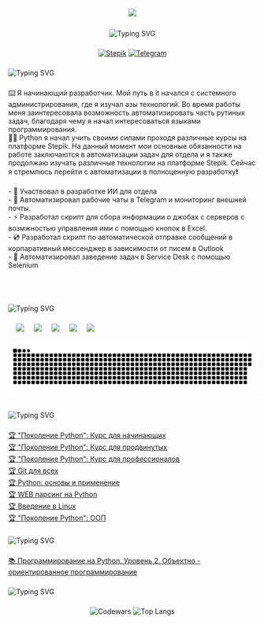 <br clear="both">

<div align="center">
  <img width="350" src="https://github.com/Anmol-Baranwal/Cool-GIFs-For-GitHub/assets/74038190/3b4607a1-1cc6-41f1-926f-892ae880e7a5"  />
</div>

###
<div align="center">

![Typing SVG](https://readme-typing-svg.herokuapp.com?font=Fira+Code&size=32&duration=3000&pause=3000&color=4324F7&center=true&width=700&height=70&lines=%F0%9F%91%8B+%D0%9F%D1%80%D0%B8%D0%B2%D0%B5%D1%82%2C+%D0%BC%D0%B5%D0%BD%D1%8F+%D0%B7%D0%BE%D0%B2%D1%83%D1%82+%D0%90%D0%BD%D0%B4%D1%80%D0%B5%D0%B9!+%F0%9F%91%8B)

</div>

###
<div align="center">

[![Stepik](https://img.shields.io/badge/-📚🧑‍🎓Stepik-545454?style=for-the-badge&logo=Stepik&logoColor=e32b2b)](https://stepik.org/users/351710451/profile)
[![Telegram](https://img.shields.io/badge/-Telegram-545454?style=for-the-badge&logo=telegram&logoColor=27A0D9)](https://t.me/net_da_net)


</div>


###

![Typing SVG](https://readme-typing-svg.herokuapp.com?font=Fira+Code&size=22&pause=1000&color=07F750&width=435&lines=%F0%9F%91%A9%E2%80%8D%F0%9F%92%BB++%D0%9D%D0%B5%D0%BC%D0%BD%D0%BE%D0%B3%D0%BE+%D0%BF%D1%80%D0%BE+%D0%BC%D0%B5%D0%BD%D1%8F%3A)

###

<p align="left">⌨️ Я начинающий  разработчик. Мой путь в it начался с системного администрирования, где я изучал азы технологий. Во время работы меня заинтересовала возможность автоматизировать часть рутиных задач, благодаря чему я начал интересоваться языками программирования.<br>👨‍🎓 Python я начал учить своими силами проходя различные курсы на платформе Stepik. На данный момент мои основные обязанности на работе заключаются в автоматизации задач для отдела и я также продолжаю изучать различные технологии на платформе Stepik. Сейчас я стремлюсь перейти с автоматизации в полноценную разработку❗️<br><br>- 💾 Участвовал в разработке ИИ для отдела<br>- 📀 Автоматизировал рабочие чаты в Telegram и мониторинг внешней почты.<br>- ⚡ Разработал скрипт для сбора информации о джобах с серверов с возмжностью управления ими с помощью кнопок в Excel.<br>- 💿 Разработал скрипт по автоматической отправке сообщений в корпаративный мессенджер в зависимости от писем в Outlook<br>- 📼 Автоматизировал заведение задач в Service Desk с помощью Selenium</p><br><br>

###

![Typing SVG](https://readme-typing-svg.herokuapp.com?font=Fira+Code&size=22&pause=1000&color=07F750&width=435&lines=%F0%9F%9B%A0+%D0%A2%D0%B5%D1%85%D0%BD%D0%BE%D0%BB%D0%BE%D0%B3%D0%B8%D0%B8%3A)

###

<div align="left">

  <img width="12" />
  <img src="https://raw.githubusercontent.com/marwin1991/profile-technology-icons/refs/heads/main/icons/python.png" height="40" />
  <img width="12" />
  <img src="https://raw.githubusercontent.com/marwin1991/profile-technology-icons/refs/heads/main/icons/mysql.png" height="40" />
  <img width="12" />
  <img src="https://raw.githubusercontent.com/marwin1991/profile-technology-icons/refs/heads/main/icons/git.png" height="40"/>
  <img width="12" />
  <img src="https://raw.githubusercontent.com/marwin1991/profile-technology-icons/refs/heads/main/icons/pycharm.png" height="40"/>
  <img width="12" />
  <img src="https://raw.githubusercontent.com/marwin1991/profile-technology-icons/refs/heads/main/icons/visual_studio_code.png" height="40"/>

</div>

###

<p align="center">
 <img width="600" src="assets/github-snake.svg" alt="snake"/>
</p>

###

![Typing SVG](https://readme-typing-svg.herokuapp.com?font=Fira+Code&size=22&pause=1000&color=07F750&width=435&lines=%F0%9F%93%9C+%D0%9C%D0%BE%D0%B8+%D1%81%D0%B5%D1%80%D1%82%D0%B8%D1%84%D0%B8%D0%BA%D0%B0%D1%82%D1%8B%3A)

###

<div align="left">

  [🏆 "Поколение Python": Курс для начинающих](https://stepik.org/cert/1574911)<br>
  [🏆 "Поколение Python": Курс для продвинутых](https://stepik.org/cert/1980018)<br>
  [🏆 "Поколение Python": Курс для профессионалов](https://stepik.org/cert/2155863)<br>
  [🏆 Git для всех](https://stepik.org/cert/2110509)<br>
  [🏆 Python: основы и применение](https://stepik.org/cert/2165890)<br>
  [🏆 WEB парсинг на Python](https://stepik.org/cert/2190561)<br>
  [🏆 Введение в Linux](https://stepik.org/cert/2482597)<br>
  [🏆 "Поколение Python": ООП](https://stepik.org/cert/2667516)<br>


</div>

###

![Typing SVG](https://readme-typing-svg.herokuapp.com?font=Fira+Code&size=22&pause=1000&color=07F750&width=435&lines=%F0%9F%93%91%D0%9F%D0%BE%D0%B2%D1%8B%D1%88%D0%B5%D0%BD%D0%B8%D0%B5+%D0%BA%D0%B2%D0%B0%D0%BB%D0%B8%D1%84%D0%B8%D0%BA%D0%B0%D1%86%D0%B8%D0%B8%3A)

###

[📚 Программирование на Python. Уровень 2. Объектно - ориентированное программирование](https://github.com/Astorr4/astorr4/blob/main/files/Certificate.jpg)<br>

###

###

![Typing SVG](https://readme-typing-svg.herokuapp.com?font=Fira+Code&size=22&pause=1000&color=07F750&width=435&lines=%F0%9F%94%A5+%D0%9C%D0%BE%D1%8F+%D1%81%D1%82%D0%B0%D1%82%D0%B8%D1%81%D1%82%D0%B8%D0%BA%D0%B0%3A)

###

<div align="center">

![Codewars](https://github.r2v.ch/codewars?user=astorr4&stroke=%23BB432C)
![Top Langs](https://github-readme-stats.vercel.app/api/top-langs/?username=astorr4&layout=compact&theme=dark)
</div>

###
